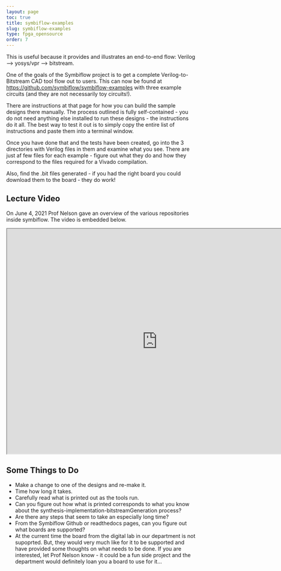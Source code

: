 ```yaml
---
layout: page
toc: true
title: symbiflow-examples
slug: symbiflow-examples
type: fpga_opensource
order: 7
---
```


This is useful because it provides and illustrates an end-to-end flow: Verilog --> yosys/vpr --> bitstream.

One of the goals of the Symbiflow project is to get a complete Verilog-to-Bitstream CAD tool flow out to users.  This can now be found at https://github.com/symbiflow/symbiflow-examples with three example circuits (and they are not necessarily toy circuits!).  

There are instructions at that page for how you can build the sample designs there manually.   The process outlined is fully self-contained - you do not need anything else installed to run these designs - the instructions do it all.  The best way to test it out is to simply copy the entire list of instructions and paste them into a terminal window.  

Once you have done that and the tests have been created, go into the 3 directories with Verilog files in them and examine what you see.  There are just af few files for each example - figure out what they do and how they correspond to the files required for a Vivado compilation.  

Also, find the .bit files generated - if you had the right board you could download them to the board - they do work!

## Lecture Video
On June 4, 2021 Prof Nelson gave an overview of the various repositories inside symbiflow. The video is embedded below. 

<iframe width="800" height="600" allow="fullscreen" src="https://www.youtube.com/embed/zNZND75nQ10"> </iframe>

## Some Things to Do
* Make a change to one of the designs and re-make it.  
* Time how long it takes.  
* Carefully read what is printed out as the tools run.  
* Can you figure out how what is printed corresponds to what you know about the synthesis-implementation-bitstreamGeneration process?  
* Are there any steps that seem to take an especially long time?
* From the Symbiflow Github or readthedocs pages, can you figure out what boards are supported?  
* At the current time the board from the digital lab in our department is not supoprted.  But, they would very much like for it to be supported and have provided some thoughts on what needs to be done.  If you are interested, let Prof Nelson know - it could be a fun side project and the department would definitely loan you a board to use for it...

